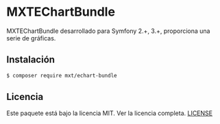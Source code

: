 MXTEChartBundle
========================

MXTEChartBundle desarrollado para Symfony 2.+, 3.+, proporciona una serie de gráficas.

## Instalación

``` bash
$ composer require mxt/echart-bundle
```

## Licencia

Este paquete está bajo la licencia MIT. Ver la licencia completa. [LICENSE](LICENSE)

